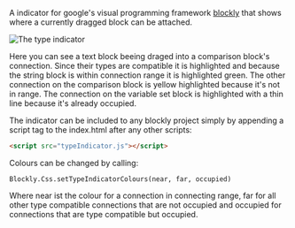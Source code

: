 A indicator for google's visual programming framework [blockly](https://github.com/google/blockly) that shows where a currently dragged block can be attached.

![The type indicator](http://i.imgur.com/yflINvR.gif)

Here you can see a text block beeing draged into a comparison block's connection. Since their types are compatible it is highlighted and because the string block is within connection range it is highlighted green. The other connection on the comparison block is yellow highlighted because it's not in range. The connection on the variable set block is highlighted with a thin line because it's already occupied.

The indicator can be included to any blockly project simply by appending a script tag to the index.html after any other scripts:
```html
<script src="typeIndicator.js"></script>
```

Colours can be changed by calling:
```
Blockly.Css.setTypeIndicatorColours(near, far, occupied)
```
Where near ist the colour for a connection in connecting range, far for all other type compatible connections that are not occupied and occupied for connections that are type compatible but occupied.
